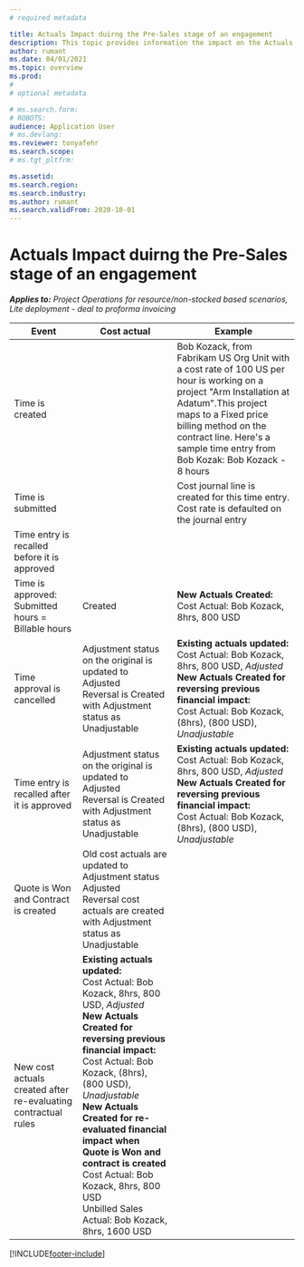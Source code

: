 ```yaml
---
# required metadata

title: Actuals Impact duirng the Pre-Sales stage of an engagement 
description: This topic provides information the impact on the Actuals table at various events while the engagment is in the Pre-Sales stage in Microsoft Dynamics 365 Project Operations.
author: rumant
ms.date: 04/01/2021
ms.topic: overview
ms.prod: 
#
# optional metadata

# ms.search.form: 
# ROBOTS: 
audience: Application User
# ms.devlang: 
ms.reviewer: tonyafehr
ms.search.scope: 
# ms.tgt_pltfrm: 

ms.assetid: 
ms.search.region: 
ms.search.industry: 
ms.author: rumant
ms.search.validFrom: 2020-10-01
---
```


#  Actuals Impact duirng the Pre-Sales stage of an engagement 

_**Applies to:** Project Operations for resource/non-stocked based scenarios, Lite deployment - deal to proforma invoicing_


| **Event** | **Cost actual** | **Example** |
| --- | --- | --- |
| Time is created |   | Bob Kozack, from Fabrikam US Org Unit with a cost rate of 100 US per hour is working on a project "Arm Installation at Adatum".This project maps to a Fixed price billing method on the contract line. Here's a sample time entry from Bob Kozak: Bob Kozack - 8 hours |
| Time is submitted |   | Cost journal line is created for this time entry. Cost rate is defaulted on the journal entry |
| Time entry is recalled before it is approved |   |   |
| Time is approved: Submitted hours = Billable hours | Created | **New Actuals Created:**<br> Cost Actual: Bob Kozack, 8hrs, 800 USD |
| Time approval is cancelled | Adjustment status on the original is updated to Adjusted<br> Reversal is Created with Adjustment status as Unadjustable | **Existing actuals updated:**<br>Cost Actual: Bob Kozack, 8hrs, 800 USD, _Adjusted_<br>**New Actuals Created for reversing previous financial impact:**<br> Cost Actual: Bob Kozack, (8hrs), (800 USD), _Unadjustable_ |
| Time entry is recalled after it is approved | Adjustment status on the original is updated to Adjusted<br> Reversal is Created with Adjustment status as Unadjustable | **Existing actuals updated:**<br>Cost Actual: Bob Kozack, 8hrs, 800 USD, _Adjusted_<br>**New Actuals Created for reversing previous financial impact:**<br> Cost Actual: Bob Kozack, (8hrs), (800 USD), _Unadjustable_ |
| Quote is Won and Contract is created | Old cost actuals are updated to Adjustment status Adjusted<br> Reversal cost actuals are created with Adjustment status as Unadjustable
 New cost actuals created after re-evaluating contractual rules | **Existing actuals updated:**<br>Cost Actual: Bob Kozack, 8hrs, 800 USD, _Adjusted_<br>**New Actuals Created for reversing previous financial impact:** Cost Actual: Bob Kozack, (8hrs), (800 USD), _Unadjustable_<br> **New Actuals Created for re-evaluated financial impact when Quote is Won and contract is created** Cost Actual: Bob Kozack, 8hrs, 800 USD<br> Unbilled Sales Actual: Bob Kozack, 8hrs, 1600 USD |

[!INCLUDE[footer-include](../includes/footer-banner.md)]

